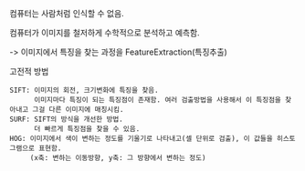 컴퓨터는 사람처럼 인식할 수 없음.


컴퓨터가 이미지를 철저하게 수학적으로 분석하고 예측함.


-> 이미지에서 특징을 찾는 과정을 FeatureExtraction(특징추출)

고전적 방법

	SIFT: 이미지의 회전, 크기변화에 특징을 찾음.
 	      이미지마다 특징이 되는 특징점이 존재함. 여러 검출방법을 사용해서 이 특징점을 찾아내고 그걸 다른 이미지에 매칭시킴.
	SURF: SIFT의 방식을 개선한 방법.
 	      더 빠르게 특징점을 찾을 수 있음.
	HOG: 이미지에서 색이 변하는 정도를 기울기로 나타내고(셀 단위로 검출), 이 값들을 히스토그램으로 표현함.
 	     (x축: 변하는 이동방향, y축: 그 방향에서 변하는 정도)

